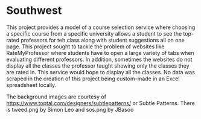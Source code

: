 
# Southwest

This project provides a model of a course selection service where choosing a specific course from a specific 
university allows a student to see the top-rated professors for teh class along with student suggestions all on 
one page. This project sought to tackle the problem of websites like RateMyProfessor where students have to 
open a large variety of tabs when evaluating different professors. In addition, sometimes the websites do not 
display all the classes the professor taught showing only the classes they are rated in. This service would 
hope to display all the classes. No data was scraped in the creation of this project being custom-made in an 
Excel spreadsheet locally.

The background images are courtesy of https://www.toptal.com/designers/subtlepatterns/ or Subtle Patterns.
There is tweed.png by Simon Leo and sos.png by JBasoo
